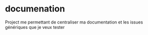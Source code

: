 # documenation
Project me permettant de centraliser ma documentation et les issues génériques que je veux tester
